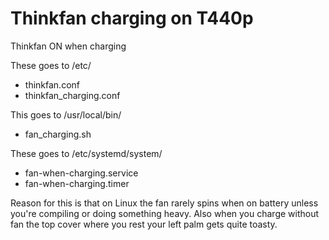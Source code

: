 # Thinkfan charging on T440p
Thinkfan ON when charging


These goes to /etc/
- thinkfan.conf
- thinkfan_charging.conf
 
This goes to /usr/local/bin/
- fan_charging.sh


These goes to /etc/systemd/system/
- fan-when-charging.service
- fan-when-charging.timer


Reason for this is that on Linux the fan rarely spins when on battery unless you're compiling or doing something heavy.
Also when you charge without fan the top cover where you rest your left palm gets quite toasty.

